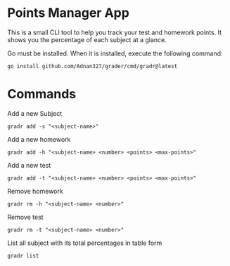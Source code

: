 # Points Manager App 

This is a small CLI tool to help you track your test and homework points. It shows you the percentage of each subject at a glance.

Go must be installed. When it is installed, execute the following command:
```shell
go install github.com/Adnan327/grader/cmd/gradr@latest
```


# Commands

Add a new Subject
```shell
gradr add -s "<subject-name>"
```
Add a new homework
```shell
gradr add -h "<subject-name> <number> <points> <max-points>"
```
Add a new test
```shell
gradr add -t "<subject-name> <number> <points> <max-points>"
```

Remove homework
```shell
gradr rm -h "<subject-name> <number>"
```
Remove test
```shell
gradr rm -t "<subject-name> <number>"
```

List all subject with its total percentages in table form
```shell
gradr list
```